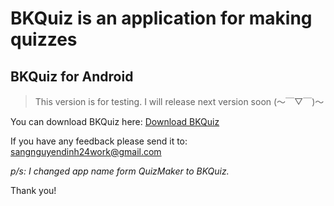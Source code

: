 # BKQuiz is an application for making quizzes
## BKQuiz for Android

> This version is for testing. I will release next version soon (～￣▽￣)～ 

You can download BKQuiz here: [Download BKQuiz](https://appdistribution.firebase.dev/i/83bec178745c2adf)

If you have any feedback please send it to: sangnguyendinh24work@gmail.com

_p/s: I changed app name form QuizMaker to BKQuiz._

Thank you!



